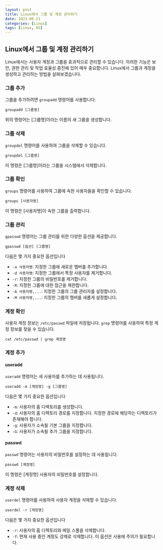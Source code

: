 ```yaml
---
layout: post
title: Linux에서 그룹 및 계정 관리하기
date: 2023-06-21
categories: [Linux]
tags: [Linux, OS]
---
```


## Linux에서 그룹 및 계정 관리하기

Linux에서는 사용자 계정과 그룹을 효과적으로 관리할 수 있습니다. 이러한 기능은 보안, 권한 관리 및 작업 효율성 증진에 있어 매우 중요합니다. Linux에서 그룹과 계정을 생성하고 관리하는 방법을 살펴보겠습니다.

### 그룹 추가

그룹을 추가하려면 `groupadd` 명령어를 사용합니다.

```shell
groupadd [그룹명]
```

위의 명령어는 [그룹명]이라는 이름의 새 그룹을 생성합니다.

### 그룹 삭제

`groupdel` 명령어를 사용하여 그룹을 삭제할 수 있습니다.

```shell
groupdel [그룹명]
```

이 명령은 [그룹명]이라는 그룹을 시스템에서 삭제합니다.

### 그룹 확인

`groups` 명령어를 사용하여 그룹에 속한 사용자들을 확인할 수 있습니다.

```shell
groups [사용자명]
```

이 명령은 [사용자명]이 속한 그룹을 출력합니다.

### 그룹 관리

`gpasswd` 명령어는 그룹 관리를 위한 다양한 옵션을 제공합니다.

```shell
gpasswd [옵션] [그룹명]
```

다음은 몇 가지 중요한 옵션입니다

- `-a 사용자명`: 지정한 그룹에 새로운 멤버를 추가합니다.
- `-d 사용자명`: 지정한 그룹에서 특정 사용자를 제거합니다.
- `-r`: 지정한 그룹의 비밀번호를 제거합니다.
- `-R`: 지정한 그룹에 대한 접근을 제한합니다.
- `-A 사용자명,...`: 지정한 그룹의 그룹 관리자를 설정합니다.
- `-M 사용자명,...`: 지정한 그룹의 멤버를 새롭게 설정합니다.

### 계정 확인

사용자 계정 정보는 `/etc/passwd` 파일에 저장됩니다. `grep` 명령어를 사용하여 특정 계정 정보를 찾을 수 있습니다.

```shell
cat /etc/passwd | grep 계정명
```

### 계정 추가

#### useradd

`useradd` 명령어는 새 사용자를 추가하는 데 사용됩니다.

```shell
useradd -m [계정명] -g [그룹명]
```

다음은 몇 가지 중요한 옵션입니다

- `-m`: 사용자의 홈 디렉토리를 생성합니다.
- `-d`: 사용자의 홈 디렉토리 경로를 지정합니다. 지정한 경로에 해당하는 디렉토리가 존재해야 합니다.
- `-g`: 사용자가 소속될 기본 그룹을 지정합니다.
- `-G`: 사용자가 소속될 추가 그룹을 지정합니다.

#### passwd

`passwd` 명령어는 사용자의 비밀번호를 설정하는 데 사용됩니다.

```shell
passwd [계정명]
```

이 명령은 [계정명] 사용자의 비밀번호를 설정합니다.

### 계정 삭제

`userdel` 명령어를 사용하여 사용자 계정을 삭제할 수 있습니다.

```shell
userdel -r [계정명]
```

다음은 몇 가지 중요한 옵션입니다

- `-r`: 사용자의 홈 디렉토리와 메일 스풀을 삭제합니다.
- `-f`: 현재 사용 중인 계정도 강제로 삭제합니다. 이 옵션은 사용에 주의가 필요합니다.
